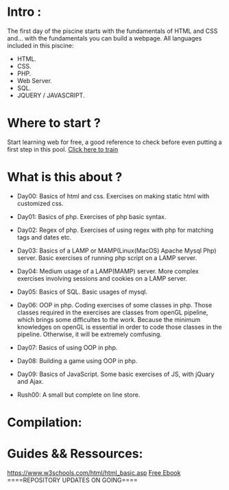 # Intro :
The first day of the piscine starts with the fundamentals of HTML and CSS and… with the fundamentals 
you can build a webpage.
All languages included in this piscine:
* HTML.
* CSS.
* PHP.
* Web Server.
* SQL.
* JQUERY / JAVASCRIPT.

# Where to start ?
Start learning web for free, a good reference to check before even putting a first step in this pool.
<A HREF="https://fr.khanacademy.org/computing/computer-programming/html-css">Click here to train</A>

# What is this about ?
* Day00: Basics of html and css. Exercises on making static html with customized css.

* Day01: Basics of php. Exercises of php basic syntax.

* Day02: Regex of php. Exercises of using regex with php for matching tags and dates etc.

* Day03: Basics of a LAMP or MAMP(Linux(MacOS) Apache Mysql Php) server. Basic exercises of running php script on a LAMP server.

* Day04: Medium usage of a LAMP(MAMP) server. More complex exercises involving sessions and cookies on a LAMP server.

* Day05: Basics of SQL. Basic usages of mysql.

* Day06: OOP in php. Coding exercises of some classes in php. Those classes required in the exercises are classes from openGL pipeline, which brings some difficultes to the work. Because the minimum knowledges on openGL is essential in order to code those classes in the pipeline. Otherwise, it will be extremely comfusing.

* Day07: Basics of using OOP in php.

* Day08: Building a game using OOP in php.

* Day09: Basics of JavaScript. Some basic exercises of JS, with jQuary and Ajax.

* Rush00: A small but complete on line store.

# Compilation:

# Guides && Ressources:
https://www.w3schools.com/html/html_basic.asp
<a HREF=https://github.com/Alaamimi/Programming_Books/blob/master/Learn%20CSS%20in%20One%20Day%20and%20Learn%20It%20Well%20(Includes%20HTML5)%20CSS%20for%20Beginners%20with%20Hands-on%20Project%20(Volume%202)%20by%20Jamie%20Chan%20(z-lib.org).epub>Free Ebook</a>
====REPOSITORY UPDATES ON GOING====
